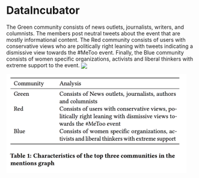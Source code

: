 # DataIncubator
The Green community consists of news outlets, journalists, writers, and columnists. The members post neutral tweets about the event that are mostly informational content. 
The Red community consists of users with conservative views who are politically right leaning with tweets indicating a dismissive view towards the \#MeToo event. 
Finally, the Blue community consists of women specific organizations, activists and liberal thinkers with extreme support to the event.
<a href="url"><img src="https://github.com/bhavikajalli/DataIncubator/blob/master/images/Plot1/Cluster.pngg" align="center" width="480" ></a>

<a href="url"><img src="https://github.com/bhavikajalli/DataIncubator/blob/master/images/Plot1/ANALYSIS.png" align="center" width="480" ></a>
